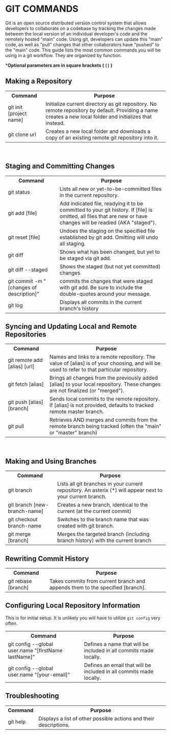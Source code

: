 # GIT COMMANDS

<p>
Git is an open source distributed version control system that allows developers to collaborate on a codebase by tracking the changes made between the local version of an individual developer's code and the remotely hosted "main" code. Using git, developers can update this "main" code, as well as "pull" changes that other collaborators have "pushed" to the "main" code. This guide lists the most common commands you will be using in a git workflow. They are organized by function.
</p>


***Optional parameters are in square brackets ( `[]` )**


## Making a Repository

<table>

<th>Command</th>
<th>Purpose</th>

<tr>
<td>git init [project name]</td>
<td>Initialize current directory as git repository. No remote repository by default. Providing a name creates a new local folder and initializes that instead.</td>
</tr>
<tr>
<td>git clone url</td>
<td>Creates a new local folder and downloads a copy of an existing remote git repository into it.</td>
</tr>
</table>

<br/>


## Staging and Committing Changes

<table>

<th>Command</th>
<th>Purpose</th>

<tr>
<td>git status</td>
<td>Lists all new or yet-to-be-committed files in the current repository.</td>
</tr>
<tr>
<td>git add [file]</td>
<td>Add indicated file, readying it to be committed to your git history. If [file] is omitted, all files that are new or have changes will be readied (AKA "staged").</td>
</tr>
<tr>
<td>git reset [file]</td>
<td>Undoes the staging on the specified file established by git add. Omitting will undo all staging.</td>
</tr>
<tr>
<td>git diff</td>
<td>Shows what has been changed, but yet to be staged via git add. </td>
</tr>
<tr>
<td>git diff --staged</td>
<td>Shows the staged (but not yet committed) changes</td>
</tr>
<tr>
<td>git commit -m "[changes of description]"</td>
<td>commits the changes that were staged with git add. Be sure to include the double-quotes around your message.  </td>
</tr>
<tr>
<td>git log</td>
<td>Displays all commits in the current branch's history</td>
</tr>
</table>

## Syncing and Updating Local and Remote Repositories

<table>

<th>Command</th>
<th>Purpose</th>

<tr>
<td>git remote add [alias] [url]</td>
<td>Names and links to a remote repository. The value of [alias] is of your choosing, and will be used to refer to that particular repository.</td>
</tr>
<tr>
<td>git fetch [alias]</td>
<td>Brings all changes from the previously added [alias] to your local repository. These changes are not finalized (or "merged").</td>
</tr>
<tr>
<td>git push [alias] [branch]</td>
<td>Sends local commits to the remote repository. If [alias] is not provided, defaults to tracked remote master branch.</td>
</tr>
<tr>
<td>git pull</td>
<td>Retrieves AND merges and commits from the remote branch being tracked (often the "main" or "master" branch)</td>
</tr>
</table>

<br/>

## Making and Using Branches 

<table>

<th>Command</th>
<th>Purpose</th>

<tr>
<td>git branch</td>
<td>Lists all git branches in your current repository. An asterix (*) will appear next to your current branch.</td>
</tr>
<tr>
<td>git branch [new-branch-name]</td>
<td>Creates a new branch, identical to the current (at the current commit)</td>
</tr>
<tr>
<td>git checkout branch-name</td>
<td>Switches to the branch name that was created with git branch.</td>
</tr>
<tr>
<td>git merge [branch]</td>
<td>Merges the targeted branch (including branch history) with the current branch</td>
</tr>
</table>

## Rewriting Commit History

<table>

<th>Command</th>
<th>Purpose</th>

<tr>
<td>git rebase [branch]</td>
<td>Takes commits from current branch and appends them to the specified [branch].</td>
</tr>

</table>

## Configuring Local Repository Information
This is for initial setup. It is unlikely you will have to utilize `git config` very often. 
<table>

<th>Command</th>
<th>Purpose</th>

<tr>
<td>git config --global user.name "[firstName lastName]"</td>
<td>Defines a name that will be included in all commits made locally.</td>
</tr>
<tr>
<td>git config --global user.name "[your-email]"</td>
<td>Defines an email that will be included in all commits made locally.</td>
</tr>
</table>

## Troubleshooting

<table>

<th>Command</th>
<th>Purpose</th>

<tr>
<td>git help</td>
<td>Displays a list of other possible actions and their descriptions.</td>
</tr>
</table>